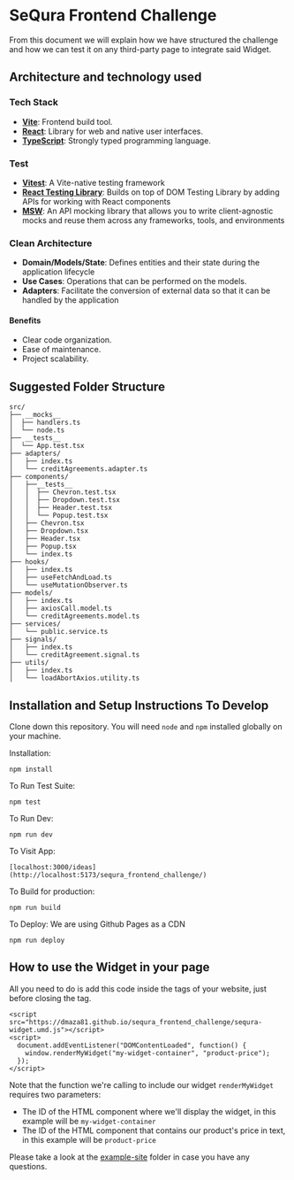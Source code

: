 # SeQura Frontend Challenge
From this document we will explain how we have structured the challenge and how we can test it on any third-party page to integrate said Widget.


## Architecture and technology used

### Tech Stack

- **[Vite](https://vite.dev/)**: Frontend build tool.
- **[React](https://es.react.dev/)**: Library for web and native user interfaces.
- **[TypeScript](https://www.typescriptlang.org/)**: Strongly typed programming language.

### Test
- **[Vitest](https://vitest.dev/)**: A Vite-native testing framework
- **[React Testing Library](https://testing-library.com/docs/react-testing-library/intro/)**: Builds on top of DOM Testing Library by adding APIs for working with React components
- **[MSW](https://mswjs.io/)**: An API mocking library that allows you to write client-agnostic mocks and reuse them across any frameworks, tools, and environments


### Clean Architecture

- **Domain/Models/State**: Defines entities and their state during the application lifecycle
- **Use Cases**: Operations that can be performed on the models.
- **Adapters**: Facilitate the conversion of external data so that it can be handled by the application

#### Benefits

- Clear code organization.
- Ease of maintenance.
- Project scalability.

## Suggested Folder Structure

```
src/
├── __mocks__
│  ├── handlers.ts
│  └── node.ts
├── __tests__
│  └── App.test.tsx
├── adapters/
│   ├── index.ts
│   └── creditAgreements.adapter.ts
├── components/
│   ├──__tests__
│   │  ├── Chevron.test.tsx
│   │  ├── Dropdown.test.tsx
│   │  ├── Header.test.tsx
│   │  └── Popup.test.tsx
│   ├── Chevron.tsx
│   ├── Dropdown.tsx
│   ├── Header.tsx
│   ├── Popup.tsx
│   └── index.ts
├── hooks/
│   ├── index.ts
│   ├── useFetchAndLoad.ts
│   └── useMutationObserver.ts
├── models/
│   ├── index.ts
│   ├── axiosCall.model.ts
│   └── creditAgreements.model.ts
├── services/
│   └── public.service.ts
├── signals/
│   ├── index.ts
│   └── creditAgreement.signal.ts
├── utils/
│   ├── index.ts
│   └── loadAbortAxios.utility.ts
```

## Installation and Setup Instructions To Develop

Clone down this repository. You will need `node` and `npm` installed globally on your machine.  

Installation:

`npm install`  

To Run Test Suite:  

`npm test`  

To Run Dev:

`npm run dev`  

To Visit App:

`[localhost:3000/ideas](http://localhost:5173/sequra_frontend_challenge/)`  

To Build for production:

`npm run build`  

To Deploy: We are using Github Pages as a CDN

`npm run deploy`  

## How to use the Widget in your page

All you need to do is add this code inside the <head> tags of your website, just before closing the tag.
```
<script src="https://dmaza81.github.io/sequra_frontend_challenge/sequra-widget.umd.js"></script>
<script>
  document.addEventListener("DOMContentLoaded", function() {
    window.renderMyWidget("my-widget-container", "product-price");
  });
</script>
```
Note that the function we're calling to include our widget `renderMyWidget` requires two parameters:

- The ID of the HTML component where we'll display the widget, in this example will be `my-widget-container`
- The ID of the HTML component that contains our product's price in text, in this example will be `product-price`

Please take a look at the [example-site](https://github.com/dmaza81/sequra_frontend_challenge/tree/main/example-site) folder in case you have any questions.

